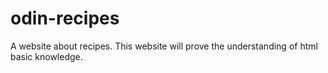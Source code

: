 # odin-recipes
A website about recipes.
This website will prove the understanding of html basic knowledge.